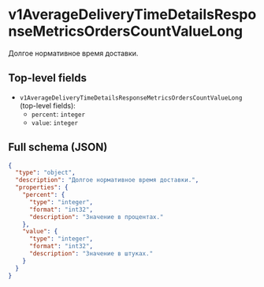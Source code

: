 # v1AverageDeliveryTimeDetailsResponseMetricsOrdersCountValueLong

Долгое нормативное время доставки.

## Top-level fields
- `v1AverageDeliveryTimeDetailsResponseMetricsOrdersCountValueLong` (top-level fields):
  - `percent`: `integer`
  - `value`: `integer`

## Full schema (JSON)
```json
{
  "type": "object",
  "description": "Долгое нормативное время доставки.",
  "properties": {
    "percent": {
      "type": "integer",
      "format": "int32",
      "description": "Значение в процентах."
    },
    "value": {
      "type": "integer",
      "format": "int32",
      "description": "Значение в штуках."
    }
  }
}
```
